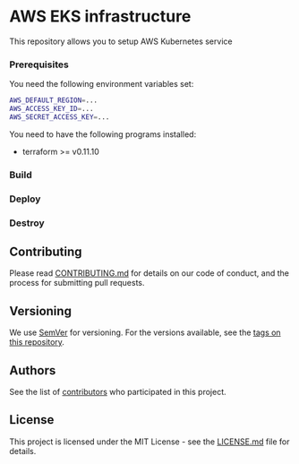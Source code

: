 # AWS EKS infrastructure
This repository allows you to  setup AWS Kubernetes service 


### Prerequisites
You need the following environment variables set:
```bash
AWS_DEFAULT_REGION=...
AWS_ACCESS_KEY_ID=...
AWS_SECRET_ACCESS_KEY=...
```

You need to have the following programs installed:
- terraform >= v0.11.10


### Build

### Deploy

### Destroy



## Contributing

Please read [CONTRIBUTING.md](CONTRIBUTING.md) for details on our code of conduct,
and the process for submitting pull requests.


## Versioning

We use [SemVer](http://semver.org/) for versioning. For the versions available, see the
[tags on this repository](https://github.com/pawniemiec/aws-eks/tags).


## Authors

See the list of 
[contributors](https://github.com/pawniemiec/aws-eks/graphs/contributors)
who participated in this project.


## License

This project is licensed under the MIT License - see the [LICENSE.md](LICENSE.md) file for details.